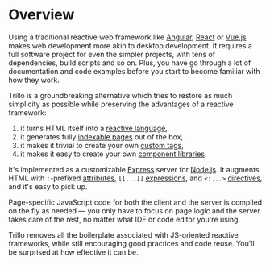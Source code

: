 # Overview

Using a traditional reactive web framework like [Angular](https://angular.io/), [React](https://react.dev/) or [Vue.js](https://vuejs.org/) makes web development more akin to desktop development. It requires a full software project for even the simpler projects, with tens of dependencies, build scripts and so on. Plus, you have go through a lot of documentation and code examples before you start to become familiar with how they work.

Trillo is a groundbreaking alternative which tries to restore as much simplicity as possible while preserving the advantages of a reactive framework:

1. it turns HTML itself into a [reactive language](https://trillojs.dev/docs/concepts/reactivity),
2. it generates fully [indexable pages](https://trillojs.dev/docs/concepts/indexability) out of the box,
3. it makes it trivial to create your own [custom tags](https://trillojs.dev/docs/concepts/reusability),
4. it makes it easy to create your own [component libraries](https://trillojs.dev/docs/concepts/kits).

It's implemented as a customizable [Express](https://expressjs.com/) server for [Node.js](https://nodejs.org/). It augments HTML with `:`-prefixed [attributes](https://trillojs.dev/docs/reference/language#1-logic-values-), `[[...]]` [expressions](https://trillojs.dev/docs/reference/language#2-reactive-expressions-), and `<:...>` [directives](https://trillojs.dev/docs/reference/preprocessor), and it's easy to pick up.

Page-specific JavaScript code for both the client and the server is compiled on the fly as needed — you only have to focus on page logic and the server takes care of the rest, no matter what IDE or code editor you're using.

Trillo removes all the boilerplate associated with JS-oriented reactive  frameworks, while still encouraging good practices and code reuse. You'll be surprised at how effective it can be.
